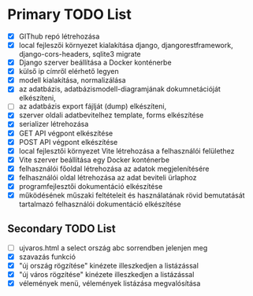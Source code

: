 # Primary TODO List 
- [x] GIThub repó létrehozása
- [x] local fejleszői környezet kialakítása django, djangorestframework, django-cors-headers, sqlite3 migrate
- [x] Django szerver beállítása a Docker konténerbe
- [x] külső ip címről elérhető legyen
- [x] modell kialakítása, normalizálása
- [x] az adatbázis, adatbázismodell-diagramjának dokumnetációját elkészíteni,
- [ ] az adatbázis export fájlját (dump) elkészíteni,
- [x] szerver oldali adatbevitelhez template, forms elkészítése
- [x] serializer létrehozása
- [x] GET API végpont elkészítése
- [x] POST API végpont elkészítése
- [x] local fejlesztői környezet Vite létrehozása a felhasználói felülethez
- [x] Vite szerver beállítása egy Docker konténerbe
- [x] felhasználói főoldal létrehozása az adatok megjelenítésére
- [x] felhasználói oldal létrehozása az adat beviteli ürlaphoz
- [x] programfejlesztői dokumentáció elkészítése
- [x] működésének műszaki feltételeit és használatának rövid bemutatását tartalmazó felhasználói dokumentáció elkészítése

## Secondary TODO List
- [ ] ujvaros.html a select ország abc sorrendben jelenjen meg
- [x] szavazás funkció
- [x] "új ország rögzítése" kinézete illeszkedjen a listázással
- [x] "új város rögzítése" kinézete illeszkedjen a listázással
- [x] vélemények menü, vélemények listázása megvalósítása